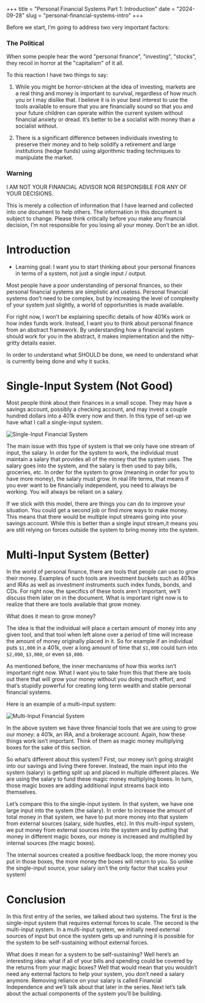 +++
title = "Personal Financial Systems Part 1: Introduction"
date = "2024-09-28"
slug = "personal-financial-systems-intro"
+++

Before we start, I’m going to address two very important factors:

### The Political
When some people hear the word "personal finance", "investing", "stocks", they recoil in horror at the "capitalism" of it all. 

To this reaction I have two things to say:

1. While you might be horror-stricken at the idea of investing, markets are a real thing and money is important to survival, regardless of how much you or I may dislike that. I believe it is in your best interest to use the tools available to ensure that you are financially sound so that you and your future children can operate within the current system without financial anxiety or dread. It’s better to be a socialist with money than a socialist without.

2. There is a significant difference between individuals investing to preserve their money and to help solidify a retirement and large institutions (hedge funds) using algorithmic trading techniques to manipulate the market.

### Warning
I AM NOT YOUR FINANCIAL ADVISOR NOR RESPONSIBLE FOR ANY OF YOUR 
DECISIONS.

This is merely a collection of information that I have learned and collected into one document to help others. The information in this document is subject to change. Please think critically before you make any financial decision, I’m not responsible for you losing all your money. Don’t be an idiot. 


# Introduction
- Learning goal: I want you to start thinking about your personal finances in terms of a system, not just a single input / output. 

Most people have a poor understanding of personal finances, so their personal financial systems are simplistic and useless. Personal financial systems don’t need to be complex, but by increasing the level of complexity of your system just slightly, a world of opportunities is made available.

For right now, I won’t be explaining specific details of how 401Ks work or how index funds work. Instead, I want you to think about personal finance from an abstract framework. By understanding how a financial system should work for you in the abstract, it makes implementation and the nitty-gritty details easier. 

In order to understand what SHOULD be done, we need to understand what is currently being done and why it sucks.            

# Single-Input System (Not Good)

Most people think about their finances in a small scope. They may have a savings account, possibly a checking account, and may invest a couple hundred dollars into a 401k every now and then. In this type of set-up we have what I call a single-input system.


![Single-Input Financial System](/images/personal-financial-systems/single-input-system.png)

The main issue with this type of system is that we only have one stream of input, the salary. In order for the system to work, the individual must maintain a salary that provides all of the money that the system uses. The salary goes into the system, and the salary is then used to pay bills, groceries, etc. In order for the system to grow (meaning in order for you to have more money), the salary must grow. In real life terms, that means if you ever want to be financially independent, you need to always be working. You will always be reliant on a salary.

If we stick with this model, there are things you can do to improve your situation. You could get a second job or find more ways to make money. This means that there would be multiple input streams going into your savings account. While this is better than a single input stream,it means you are still relying on forces outside the system to bring money into the system.

# Multi-Input System (Better)

In the world of personal finance, there are tools that people can use to grow their money. Examples of such tools are investment buckets such as 401ks and IRAs as well as investment instruments such index funds, bonds, and CDs. For right now, the specifics of these tools aren’t important, we’ll discuss them later on in the document. What is important right now is to realize that there are tools available that grow money.

What does it mean to grow money?

The idea is that the individual will place a certain amount of money into any given tool, and that tool when left alone over a period of time will increase the amount of money originally placed in it. So for example if an individual puts `$1,000` in a 401k, over a long amount of time that `$1,000` could turn into `$2,000`, `$3,000`, or even `$8,000`.

As mentioned before, the inner mechanisms of how this works isn’t important right now. What I want you to take from this that there are tools out there that will grow your money without you doing much effort, and that’s stupidly powerful for creating long term wealth and stable personal financial systems.

Here is an example of a multi-input system:

![Multi-Input Financial System](/images/personal-financial-systems/multi-input-system.png)


In the above system we have three financial tools that we are using to grow our money: a 401k, an IRA, and a brokerage account. Again, how these things work isn’t important. Think of them as magic money multiplying boxes for the sake of this section.

So what’s different about this system? First, our money isn’t going straight into our savings and living there forever. Instead, the main input into the system (salary) is getting split up and placed in multiple different places. We are using the salary to fund these magic money multiplying boxes. In turn, those magic boxes are adding additional input streams back into themselves. 

Let’s compare this to the single-input system. In that system, we have one large input into the system (the salary). In order to increase the amount of total money in that system, we have to put more money into that system from external sources (salary, side hustles, etc). In this multi-input system, we put money from external sources into the system and by putting that money in different magic boxes, our money is increased and multiplied by internal sources (the magic boxes). 

The internal sources created a positive feedback loop, the more money you put in those boxes, the more money the boxes will return to you. So unlike the single-input source, your salary isn’t the only factor that scales your system! 

# Conclusion
In this first entry of the series, we talked about two systems. The first is the single-input system that requires external forces to scale. The second is the multi-input system. In a multi-input system, we initially need external sources of input but once the system gets up and running it is possible for the system to be self-sustaining without external forces.

What does it mean for a system to be self-sustaining? Well here’s an interesting idea: what if all of your bills and spending could be covered by the returns from your magic boxes? Well that would mean that you wouldn’t need any external factors to help your system, you don’t need a salary anymore. Removing reliance on your salary is called Financial Independence and we’ll talk about that later in the series. Next let’s talk about the actual components of the system you’ll be building.

